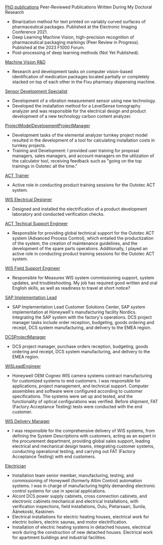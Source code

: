 [PhD publications](PhDPublications.md)
Peer-Reviewed Publications Written During My Doctoral Research
- Binarization method for text printed on variably curved surfaces of pharmaceutical packages. Published at the Electronic Imaging Conference 2021.
- Deep Learning Machine Vision, high-precision recognition of pharmaceutical packaging markings (Peer Review in Progress). Published at the 2023 F1000 Forum.
- Post-processing of deep learning methods (Not Yet Published).

[Machine Vision R&D](MachineVisionR&D.md)
- Research and development tasks on computer vision-based identification of medication packages located partially or completely stacked on top of each other in the Fixu pharmacy dispensing machine.

[Sensor Development Specialist](SensorDevelopmentSpecialist.md)
- Development of a vibration measurement sensor using new technology.
- Developed the installation method for a LevelSense tomography analyzer and was responsible for the electrical design and product development of a new technology carbon content analyzer.

[ProjectModelDevelopmentProjectManager](ProjectModelDevelopmentProjectManager.md)
- Development tasks of the elemental analyzer turnkey project model resulted in the development of a tool for calculating installation costs in turnkey projects.
- Training and Development: I provided user training for proposal managers, sales managers, and account managers on the utilization of the calculator tool, receiving feedback such as "going on the top trainings in Outotec all the time."

[ACT Trainer](ACTTrainer.md)
- Active role in conducting product training sessions for the Outotec ACT system.

[WIS Electrical Designer](WISelectricalDesigner.md)
- Designed and installed the electrification of a product development laboratory and conducted verification checks.

[ACT Techical Support Engineer](ACTTechnicalSupportEngineer.md)
- Responsible for providing global technical support for the Outotec ACT system (Advanced Process Control), which entailed the productization of the system, the creation of maintenance guidelines, and the development of the spare parts operations. Additionally, I played an active role in conducting product training sessions for the Outotec ACT system.

[WIS Field Support Engineer](WISFieldSupportEngineer.md)
- Responsible for Measurex WIS system commissioning support, system updates, and troubleshooting. My job has required good written and oral English skills, as well as readiness to travel at short notice?

[SAP Implementation Lead](SAPImplementationLead.md)
- SAP Implementation Lead Customer Solutions Center, SAP system implementation at Honeywell's manufacturing facility Nordics. Integrating the SAP system with the factory's operations. DCS project manager tasks include order reception, budgeting, goods ordering and receipt, DCS system manufacturing, and delivery to the EMEA region.

[DCSProjectManager](DCSProjectManager.md)
- DCS project manager, purchase orders reception, budgeting, goods ordering and receipt, DCS system manufacturing, and delivery to the EMEA region.

[WISLeadEngineer](WISLeadEngineer.md)
- Honeywell OEM Cognex WIS camera systems contract manufacturing for customized systems to end customers. I was responsible for applications, project management, and technical support. Computer assemblies and software were configured according to customer specifications. The systems were set up and tested, and the functionality of optical configurations was verified. Before shipment, FAT (Factory Acceptance Testing) tests were conducted with the end customer.

[WIS Delivery Manager](WISDeliveryManager.md)
- I was responsible for the comprehensive delivery of WIS systems, from defining the System Descriptions with customers, acting as an expert in the procurement department, providing global sales support, leading electrical and mechanical design teams, integrating customer systems, conducting operational testing, and carrying out FAT (Factory Acceptance Testing) with end customers.

[Electrician](Electrician.md)

- Installation team senior member, manufacturing, testing, and commissioning of Honeywell (formerly Altim Control) automation systems. I was in charge of manufacturing highly demanding electronic control systems for use in special applications.
- Alcont DCS power supply cabinets, cross connection cabinets, and electronic cabinets mechanical and electrical installations, with verification inspections, field installations, Oulu, Pietarsaari, Sunila, Äänekoski, Kaskinen.
- Electrical installations for electric heating houses, electrical work for electric boilers, electric saunas, and motor electrification.
- Installation of electric heating systems in detached houses, electrical work during the construction of new detached houses. Electrical work for apartment buildings and industrial facilities.
